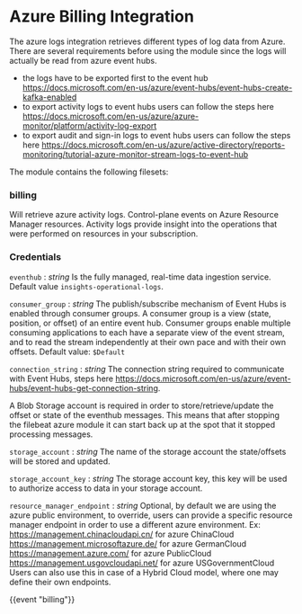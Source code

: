 # Azure Billing Integration

The azure logs integration retrieves different types of log data from Azure.
There are several requirements before using the module since the logs will actually be read from azure event hubs.

   - the logs have to be exported first to the event hub https://docs.microsoft.com/en-us/azure/event-hubs/event-hubs-create-kafka-enabled
   - to export activity logs to event hubs users can follow the steps here https://docs.microsoft.com/en-us/azure/azure-monitor/platform/activity-log-export
   - to export audit and sign-in logs to event hubs users can follow the steps here https://docs.microsoft.com/en-us/azure/active-directory/reports-monitoring/tutorial-azure-monitor-stream-logs-to-event-hub

The module contains the following filesets:

### billing
Will retrieve azure activity logs. Control-plane events on Azure Resource Manager resources. Activity logs provide insight into the operations that were performed on resources in your subscription.



### Credentials

`eventhub` :
  _string_
Is the fully managed, real-time data ingestion service.
Default value `insights-operational-logs`.

`consumer_group` :
_string_
 The publish/subscribe mechanism of Event Hubs is enabled through consumer groups. A consumer group is a view (state, position, or offset) of an entire event hub. Consumer groups enable multiple consuming applications to each have a separate view of the event stream, and to read the stream independently at their own pace and with their own offsets.
Default value: `$Default`

`connection_string` :
_string_
The connection string required to communicate with Event Hubs, steps here https://docs.microsoft.com/en-us/azure/event-hubs/event-hubs-get-connection-string.

A Blob Storage account is required in order to store/retrieve/update the offset or state of the eventhub messages. This means that after stopping the filebeat azure module it can start back up at the spot that it stopped processing messages.

`storage_account` :
_string_
The name of the storage account the state/offsets will be stored and updated.

`storage_account_key` :
_string_
The storage account key, this key will be used to authorize access to data in your storage account.

`resource_manager_endpoint` :
_string_
Optional, by default we are using the azure public environment, to override, users can provide a specific resource manager endpoint in order to use a different azure environment.
Ex:
https://management.chinacloudapi.cn/ for azure ChinaCloud
https://management.microsoftazure.de/ for azure GermanCloud
https://management.azure.com/ for azure PublicCloud
https://management.usgovcloudapi.net/ for azure USGovernmentCloud
Users can also use this in case of a Hybrid Cloud model, where one may define their own endpoints.


{{event "billing"}}






